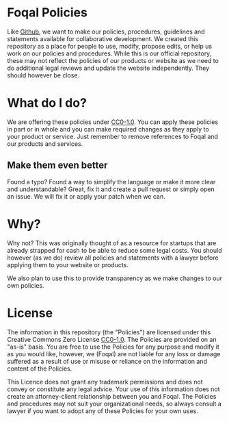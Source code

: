 # Foqal Policies
Like [Github](https://github.com/github/site-policy), we want to make our policies, procedures, guidelines and statements available 
for collaborative development. We created this repository as a place for people to use, modify, propose edits, or help us work on 
our policies and procedures. While this is our official repository, these may not reflect the policies of our products or website 
as we need to do additional legal reviews and update the website independently. They should however be close.

# What do I do?
We are offering these policies under [CC0-1.0](#License). You can apply these policies in part or in whole and you can make required 
changes as they apply to your product or service. Just remember to remove references to Foqal and our products and services.

## Make them even better
Found a typo? Found a way to simplify the language or make it more clear and understandable? Great, fix it and create a pull 
request or simply open an issue. We will fix it or apply your patch when we can. 

# Why?
Why not? This was originally thought of as a resource for startups that are already strapped for cash to be able to reduce some legal 
costs. You should however (as we do) review all policies and statements with a lawyer before applying them to your website or products.

We also plan to use this to provide transparency as we make changes to our own policies. 

# License
The information in this repository (the "Policies") are licensed under this Creative Commons Zero License [CC0-1.0](LICENSE.md). 
The Policies are provided on an "as-is" basis. You are free to use the Policies for any purpose and modify it as you would like,
however, we (Foqal) are not liable for any loss or damage suffered as a result of use or misuse or reliance on the information and
content of the Policies.

This Licence does not grant any trademark permissions and does not convey or constitute any legal advice. Your use of this information 
does not create an attorney-client relationship between you and Foqal. The Policies and procedures may not suit your organizational 
needs, so always consult a lawyer if you want to adopt any of these Policies for your own uses. 
